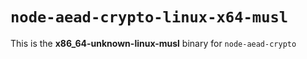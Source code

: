 # `node-aead-crypto-linux-x64-musl`

This is the **x86_64-unknown-linux-musl** binary for `node-aead-crypto`
